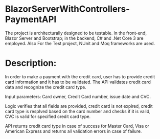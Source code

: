 # BlazorServerWithControllers-PaymentAPI
The project is architecturally designed to be testable. In the front-end, Blazor Server and Bootstrap; in the backend, C# and .Net Core 3 are employed. Also For the Test project, NUnit and Moq frameworks are used. 


# Description:
In order to make a payment with the credit card, user has to provide credit card information and it has to be validated. The API validates credit card data and recognize the credit card type. 

Input parameters: Card owner, Credit Card number, issue date and CVC.

Logic verifies that all fields are provided, credit card is not expired, credit card type is resplved based on the card number and checks if it is valid, CVC is valid for specified credit card type.

API returns credit card type in case of success for Master Card, Visa or American Express and returns all validation errors in case of failure.
